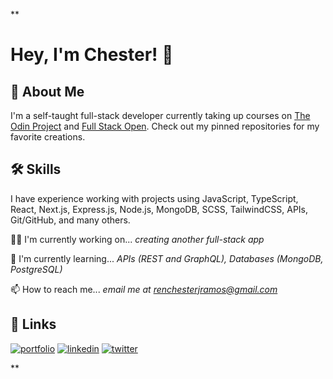 <!--
**renchester/renchester** is a ✨ _special_ ✨ repository because its `README.md` (this file) appears on your GitHub profile.

Here are some ideas to get you started:

- 🔭 I’m currently working on ...
- 🌱 I’m currently learning ...
- 👯 I’m looking to collaborate on ...
- 🤔 I’m looking for help with ...
- 💬 Ask me about ...
- 📫 How to reach me: ...
- 😄 Pronouns: ...
- ⚡ Fun fact: ...
-->

**
# Hey, I'm Chester! 👋


## 🚀 About Me
I'm a self-taught full-stack developer currently taking up courses on [The Odin Project](https://theodinproject.com/) and [Full Stack Open](https://fullstackopen.com/en/). Check out my pinned repositories for my favorite creations.



## 🛠 Skills
I have experience working with projects using JavaScript, TypeScript, React, Next.js, Express.js, Node.js, MongoDB, SCSS, TailwindCSS, APIs, Git/GitHub, and many others.

👩‍💻 I'm currently working on... *creating another full-stack app*

🧠 I'm currently learning... *APIs (REST and GraphQL), Databases (MongoDB, PostgreSQL)*

📫 How to reach me... *email me at renchesterjramos@gmail.com*





## 🔗 Links
[![portfolio](https://img.shields.io/badge/my_portfolio-000?style=for-the-badge&logo=ko-fi&logoColor=white)](https://renchester.vercel.app/)
[![linkedin](https://img.shields.io/badge/linkedin-0A66C2?style=for-the-badge&logo=linkedin&logoColor=white)](https://www.linkedin.com/in/renchesterramos/)
[![twitter](https://img.shields.io/badge/twitter-1DA1F2?style=for-the-badge&logo=twitter&logoColor=white)](https://twitter.com/_renchester)

**
